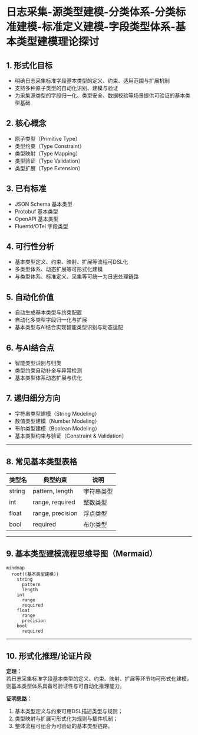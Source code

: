 # 日志采集-源类型建模-分类体系-分类标准建模-标准定义建模-字段类型体系-基本类型建模理论探讨

## 1. 形式化目标

- 明确日志采集标准字段基本类型的定义、约束、适用范围与扩展机制
- 支持多种原子类型的自动化识别、建模与验证
- 为采集源类型的字段归一化、类型安全、数据校验等场景提供可验证的基本类型基础

## 2. 核心概念

- 原子类型（Primitive Type）
- 类型约束（Type Constraint）
- 类型映射（Type Mapping）
- 类型验证（Type Validation）
- 类型扩展（Type Extension）

## 3. 已有标准

- JSON Schema 基本类型
- Protobuf 基本类型
- OpenAPI 基本类型
- Fluentd/OTel 字段类型

## 4. 可行性分析

- 基本类型定义、约束、映射、扩展等流程可DSL化
- 多类型体系、动态扩展等可形式化建模
- 与类型体系、标准定义、采集等可统一为日志处理链路

## 5. 自动化价值

- 自动生成基本类型与约束配置
- 自动化多类型字段归一化与扩展
- 基本类型与AI结合实现智能类型识别与动态适配

## 6. 与AI结合点

- 智能类型识别与归类
- 类型约束自动补全与异常检测
- 基本类型体系动态扩展与优化

## 7. 递归细分方向

- 字符串类型建模（String Modeling）
- 数值类型建模（Number Modeling）
- 布尔类型建模（Boolean Modeling）
- 基本类型约束与验证（Constraint & Validation）

---

## 8. 常见基本类型表格

| 类型名   | 典型约束           | 说明           |
|----------|--------------------|----------------|
| string   | pattern, length    | 字符串类型     |
| int      | range, required    | 整数类型       |
| float    | range, precision   | 浮点类型       |
| bool     | required           | 布尔类型       |

---

## 9. 基本类型建模流程思维导图（Mermaid）

```mermaid
mindmap
  root((基本类型建模))
    string
      pattern
      length
    int
      range
      required
    float
      range
      precision
    bool
      required
```

---

## 10. 形式化推理/论证片段

**定理：**  
若日志采集标准字段基本类型的定义、约束、映射、扩展等环节均可形式化建模，则基本类型体系具备可验证性与可自动化推理能力。

**证明思路：**  

1. 基本类型定义与约束可用DSL描述类型与规则；
2. 类型映射与扩展可形式化为规则与插件机制；
3. 整体流程可组合为可验证的基本类型链路。
